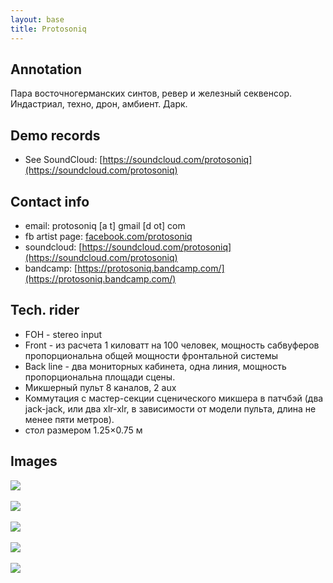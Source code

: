 ```yaml
---
layout: base
title: Protosoniq
---
```


## Annotation

Пара восточногерманских синтов, ревер и железный секвенсор. Индастриал, техно, дрон, амбиент. Дарк. 

## Demo records

- See SoundCloud: [https://soundcloud.com/protosoniq](https://soundcloud.com/protosoniq)

## Contact info

- email: protosoniq [a t] gmail [d ot] com
- fb artist page: [facebook.com/protosoniq](facebook.com/protosoniq)
- soundcloud: [https://soundcloud.com/protosoniq](https://soundcloud.com/protosoniq)
- bandcamp: [https://protosoniq.bandcamp.com/](https://protosoniq.bandcamp.com/)

## Tech. rider

- FOH - stereo input
- Front - из расчета 1 киловатт на 100 человек,  мощность сабвуферов пропорциональна общей мощности фронтальной системы 
- Back line - два мониторных кабинета, одна линия, мощность пропорциональна площади сцены.  
- Микшерный пульт 8 каналов, 2 aux
- Коммутация с мастер-секции сценического микшера в патчбэй (два jack-jack, или два xlr-xlr, в зависимости от модели пульта, длина не менее пяти метров).
- стол размером 1.25×0.75 м

## Images

<a href="/img/protosoniq/1.jpg" target="_blank"><img src="/img/protosoniq/1.jpg"></a>
<br/><br/>
<a href="/img/protosoniq/2.jpg" target="_blank"><img src="/img/protosoniq/2.jpg"></a>
<br/><br/>
<a href="/img/protosoniq/3.jpg" target="_blank"><img src="/img/protosoniq/3.jpg"></a>
<br/><br/>
<a href="/img/protosoniq/4.jpg" target="_blank"><img src="/img/protosoniq/4.jpg"></a>
<br/><br/>
<a href="/img/protosoniq/5.jpg" target="_blank"><img src="/img/protosoniq/5.jpg"></a>
